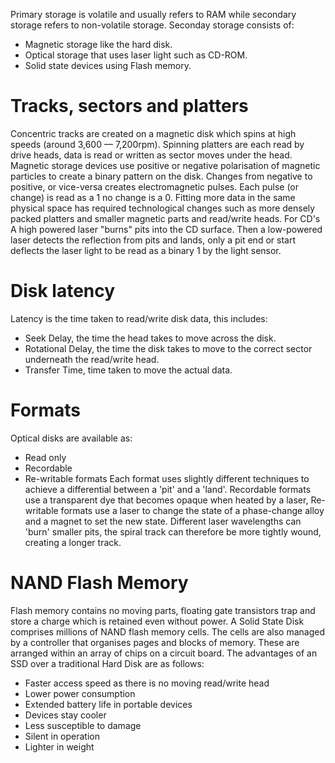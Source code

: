 Primary storage is volatile and usually refers to RAM while secondary storage refers to non-volatile storage. Seconday storage consists of:
- Magnetic storage like the hard disk.
- Optical storage that uses laser light such as CD-ROM.
- Solid state devices using Flash memory.

# Tracks, sectors and platters
Concentric tracks are created on a magnetic disk which spins at high speeds (around 3,600 — 7,200rpm). Spinning platters are each read by drive heads, data is read or written as sector moves under the head. Magnetic storage devices use positive or negative polarisation of magnetic particles to create a binary pattern on the disk. Changes from negative to positive, or vice-versa creates electromagnetic pulses. Each pulse (or change) is read as a 1 no change is a 0. Fitting more data in the same physical space has required technological changes such as more densely packed platters and smaller magnetic parts and read/write heads. For CD's A high powered laser "burns" pits into the CD surface. Then a low-powered laser detects the reflection from pits and lands, only a pit end or start deflects the laser light to be read as a binary 1 by the light sensor.

# Disk latency
Latency is the time taken to read/write disk data, this includes:
- Seek Delay, the time the head takes to move across the disk.
- Rotational Delay, the time the disk takes to move to the correct sector underneath the read/write head.
- Transfer Time, time taken to move the actual data.

# Formats
Optical disks are available as:
- Read only
- Recordable
- Re-writable formats
Each format uses slightly different techniques to achieve a differential between a 'pit' and a 'land'. Recordable formats use a transparent dye that becomes opaque when heated by a laser, Re-writable formats use a laser to change the state of a phase-change alloy and a magnet to set the new state. Different laser wavelengths can 'burn' smaller pits, the spiral track can therefore be more tightly wound, creating a longer track.

# NAND Flash Memory
Flash memory contains no moving parts, floating gate transistors trap and store a charge which is retained even without power. A Solid State Disk comprises millions of NAND flash memory cells. The cells are also managed by a controller that organises pages and blocks of memory. These are arranged within an array of chips on a circuit board. The advantages of an SSD over a traditional Hard Disk are as follows:
- Faster access speed as there is no moving read/write head
- Lower power consumption
- Extended battery life in portable devices
- Devices stay cooler
- Less susceptible to damage
- Silent in operation
- Lighter in weight